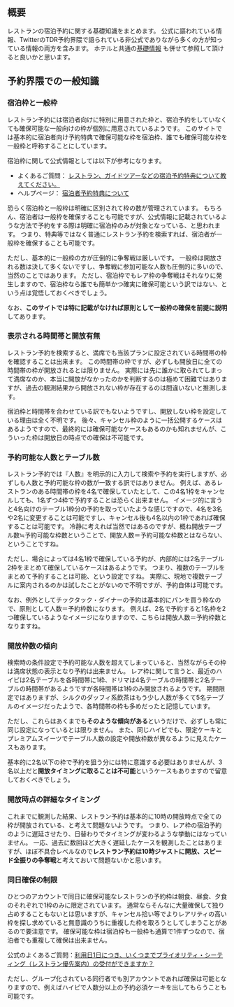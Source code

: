 ## 概要

レストランの宿泊予約に関する基礎知識をまとめます。
公式に謳われている情報、TwitterのTDR予約界隈で語られている非公式でありながら多くの方が知っている情報の両方を含みます。
ホテルと共通の[基礎情報](../common/basics.md) も併せて参照して頂けると良いかと思います。


## 予約界隈での一般知識

### 宿泊枠と一般枠

レストラン予約には宿泊者向けに特別に用意された枠と、宿泊予約をしていなくても確保可能な一般向けの枠が個別に用意されているようです。
このサイトでは基本的に宿泊者向け予約特典で確保可能な枠を宿泊枠、誰でも確保可能な枠を一般枠と呼称することにしています。

宿泊枠に関して公式情報としては以下が参考になります。

* よくあるご質問： [レストラン、ガイドツアーなどの宿泊予約特典について教えてください。](https://faq.tokyodisneyresort.jp/reserve/faq_detail.html?id=11868&category=&page=2)
* ヘルプページ： [宿泊者予約特典について](https://reserve.tokyodisneyresort.jp/about/wp_02)

恐らく宿泊枠と一般枠は明確に区別されて枠の数が管理されています。
もちろん、宿泊者は一般枠を確保することも可能ですが、公式情報に記載されているような方法で予約をする際は明確に宿泊枠のみが対象となっている、と思われます。
つまり、特典等ではなく普通にレストラン予約を検索すれば、宿泊者が一般枠を確保することも可能です。

ただし、基本的に一般枠の方が圧倒的に争奪戦は厳しいです。
一般枠は開放される数は決して多くないですし、争奪戦に参加可能な人数も圧倒的に多いので、当然のことではあります。
ただし、宿泊枠でもレア枠の争奪戦はそれなりに発生しますので、宿泊枠なら誰でも簡単かつ確実に確保可能という訳ではない、という点は覚悟しておくべきでしょう。

なお、**このサイトでは特に記載がなければ原則として一般枠の確保を前提に説明**してあります。


### 表示される時間帯と開放有無

レストラン予約を検索すると、満席でも当該プランに設定されている時間帯の枠を確認することは出来ます。
この時間帯の枠ですが、必ずしも開放日に全ての時間帯の枠が開放されるとは限りません。
実際には先に誰かに取られてしまって満席なのか、本当に開放がなかったのかを判断するのは極めて困難ではありますが、過去の観測結果から開放されない枠が存在するのは間違いないと推測します。


宿泊枠と時間帯を合わせている訳でもないようですし、開放しない枠を設定している理由は全く不明です。
後々、キャンセル枠のように一括公開するケースはあるようですので、最終的には確保可能なケースもあるのかも知れませんが、こういった枠は開放日の時点での確保は不可能です。


### 予約可能な人数とテーブル数

レストラン予約では『人数』を明示的に入力して検索や予約を実行しますが、必ずしも人数と予約可能な枠の数が一致する訳ではありません。
例えば、あるレストランのある時間帯の枠を4名で確保していたとして、この4名1枠をキャンセルしても、1名ずつ4枠で予約することは恐らく出来ません。
イメージ的に言うと4名向けのテーブル1枠分の予約を取っていたような感じですので、4名を3名や2名に変更することは可能ですし、キャンセル後も4名以内の1枠であれば確保することは可能です。
冷静に考えれば当然ではあるのですが、概ね開放テーブル数≒予約可能な枠数ということで、開放人数＝予約可能な枠数とはならない、ということですね。

ただし、場合によっては4名1枠で確保している予約が、内部的には2名テーブル2枠をまとめて確保しているケースはあるようです。
つまり、複数のテーブルをまとめて予約することは可能、という設定ですね。
実際に、現地で複数テーブルに案内されるのかは試したことがないので不明ですが、予約自体は可能です。

なお、例外としてチックタック・ダイナーの予約は基本的にパンを買う枠なので、原則として人数＝予約枠数になります。
例えば、2名で予約すると1名枠を2つ確保しているようなイメージになりますので、こちらは開放人数＝予約枠数となりますね。


### 開放枠数の傾向

検索時の条件設定で予約可能な人数を超えてしまっていると、当然ながらその枠は満席状態の表示となり予約は出来ません。
レア枠に関して言うと、最近のハイピは2名テーブルを各時間帯に1枠、ドリマは4名テーブルの時間帯と2名テーブルの時間帯があるようですが各時間帯は1枠のみ開放されるようです。
期間限定ではありますが、シルクのダッフィ系飲茶はもう少し人数が多くて5名テーブルのイメージだったようで、各時間帯の枠も多めだったと記憶しています。

ただし、これらはあくまでも**そのような傾向がある**というだけで、必ずしも常に同じ設定になっているとは限りません。
また、同じハイピでも、限定ケーキとプレミアムスイーツでテーブル人数の設定や開放枠数が異なるように見えたケースもあります。

基本的に2名以下の枠で予約を狙う分には特に意識する必要はありませんが、3名以上だと**開放タイミングに取ることは不可能**というケースもありますので留意しておくべきでしょう。


### 開放時点の詳細なタイミング

これまでに観測した結果、レストラン予約は基本的に10時の開放時点で全ての枠が開放されている、と考えて問題ないようです。
つまり、レア枠の宿泊予約のように遅延させたり、日替わりでタイミングが変わるような挙動にはなっていません。
一応、過去に数回ほど大きく遅延したケースを観測したことはありますが、ほぼ不具合レベルなので**レストラン予約は10時ジャストに開放、スピード全振りの争奪戦**と考えておいて問題ないかと思います。


### 同日確保の制限

ひとつのアカウントで同日に確保可能なレストランの予約枠は朝食、昼食、夕食のそれぞれで1枠のみに限定されています。
通常ならそんなに大量確保して独り占めすることもないとは思いますが、キャンセル拾い等でよりレアリティの高い枠を探し求めていると無意識のうちに重複した枠を取ろうとしてしまうことがあるので要注意です。
確保可能な枠は宿泊枠も一般枠も通算で1件ずつなので、宿泊者でも重複して確保は出来ません。

公式のよくあるご質問：[利用日1日につき、いくつまでプライオリティ・シーティング（レストラン優先案内）の受付ができますか？](https://faq.tokyodisneyresort.jp/reserve/faq_detail.html?id=12018)

ただし、グループ化されている同行者でも別アカウントであれば確保は可能となりますので、例えばハイピで人数分以上の予約必須ケーキを出してもらうことも可能です。
